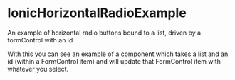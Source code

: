 # IonicHorizontalRadioExample
An example of horizontal radio buttons bound to a list, driven by a formControl with an id

With this you can see an example of a component which takes a list and an id (within a FormControl item) and will update that FormControl item with whatever you select.


